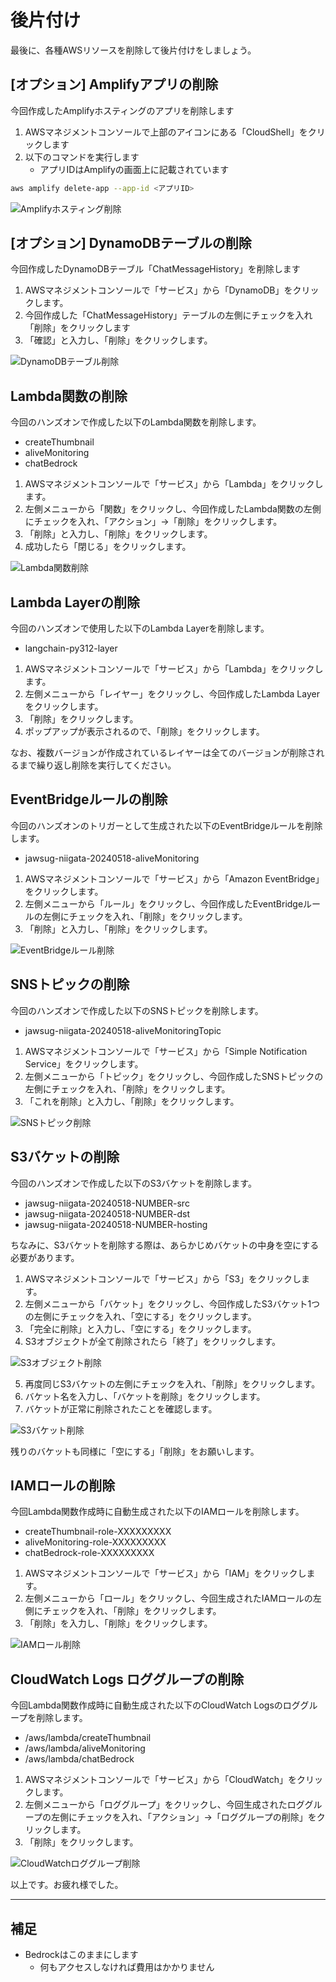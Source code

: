 # 後片付け

最後に、各種AWSリソースを削除して後片付けをしましょう。

## [オプション] Amplifyアプリの削除

今回作成したAmplifyホスティングのアプリを削除します

1. AWSマネジメントコンソールで上部のアイコンにある「CloudShell」をクリックします
2. 以下のコマンドを実行します
    - アプリIDはAmplifyの画面上に記載されています

```bash
aws amplify delete-app --app-id <アプリID>
```

![Amplifyホスティング削除](./images/cleanup/amplify_delete-app.png "Amplifyホスティング削除")

## [オプション] DynamoDBテーブルの削除

今回作成したDynamoDBテーブル「ChatMessageHistory」を削除します

1. AWSマネジメントコンソールで「サービス」から「DynamoDB」をクリックします。
2. 今回作成した「ChatMessageHistory」テーブルの左側にチェックを入れ「削除」をクリックします
3. 「確認」と入力し、「削除」をクリックします。

![DynamoDBテーブル削除](./images/cleanup/cleanup_dynamodb.png "DynamoDBテーブル削除")

## Lambda関数の削除

今回のハンズオンで作成した以下のLambda関数を削除します。

- createThumbnail
- aliveMonitoring
- chatBedrock

1. AWSマネジメントコンソールで「サービス」から「Lambda」をクリックします。
2. 左側メニューから「関数」をクリックし、今回作成したLambda関数の左側にチェックを入れ、「アクション」→「削除」をクリックします。
3. 「削除」と入力し、「削除」をクリックします。
4. 成功したら「閉じる」をクリックします。

![Lambda関数削除](./images/cleanup/cleanup_lambda.png "Lambda関数削除")

## Lambda Layerの削除

今回のハンズオンで使用した以下のLambda Layerを削除します。

- langchain-py312-layer

1. AWSマネジメントコンソールで「サービス」から「Lambda」をクリックします。
2. 左側メニューから「レイヤー」をクリックし、今回作成したLambda Layerをクリックします。
3. 「削除」をクリックします。
4. ポップアップが表示されるので、「削除」をクリックします。

なお、複数バージョンが作成されているレイヤーは全てのバージョンが削除されるまで繰り返し削除を実行してください。

## EventBridgeルールの削除

今回のハンズオンのトリガーとして生成された以下のEventBridgeルールを削除します。

- jawsug-niigata-20240518-aliveMonitoring

1. AWSマネジメントコンソールで「サービス」から「Amazon EventBridge」をクリックします。
2. 左側メニューから「ルール」をクリックし、今回作成したEventBridgeルールの左側にチェックを入れ、「削除」をクリックします。
3. 「削除」と入力し、「削除」をクリックします。

![EventBridgeルール削除](./images/cleanup/cleanup_eventbridge_rule.png "EventBridgeルール削除")

## SNSトピックの削除

今回のハンズオンで作成した以下のSNSトピックを削除します。

- jawsug-niigata-20240518-aliveMonitoringTopic

1. AWSマネジメントコンソールで「サービス」から「Simple Notification Service」をクリックします。
2. 左側メニューから「トピック」をクリックし、今回作成したSNSトピックの左側にチェックを入れ、「削除」をクリックします。
3. 「これを削除」と入力し、「削除」をクリックします。

![SNSトピック削除](./images/cleanup/cleanup_sns_topic.png "SNSトピック削除")

## S3バケットの削除

今回のハンズオンで作成した以下のS3バケットを削除します。

- jawsug-niigata-20240518-NUMBER-src
- jawsug-niigata-20240518-NUMBER-dst
- jawsug-niigata-20240518-NUMBER-hosting

ちなみに、S3バケットを削除する際は、あらかじめバケットの中身を空にする必要があります。

1. AWSマネジメントコンソールで「サービス」から「S3」をクリックします。
2. 左側メニューから「バケット」をクリックし、今回作成したS3バケット1つの左側にチェックを入れ、「空にする」をクリックします。
3. 「完全に削除」と入力し、「空にする」をクリックします。
4. S3オブジェクトが全て削除されたら「終了」をクリックします。

![S3オブジェクト削除](./images/cleanup/cleanup_s3_objects.png "S3オブジェクト削除")

5. 再度同じS3バケットの左側にチェックを入れ、「削除」をクリックします。
6. バケット名を入力し、「バケットを削除」をクリックします。
7. バケットが正常に削除されたことを確認します。

![S3バケット削除](./images/cleanup/cleanup_s3_bucket.png "S3バケット削除")

残りのバケットも同様に「空にする」「削除」をお願いします。

## IAMロールの削除

今回Lambda関数作成時に自動生成された以下のIAMロールを削除します。

- createThumbnail-role-XXXXXXXXX
- aliveMonitoring-role-XXXXXXXXX
- chatBedrock-role-XXXXXXXXX

1. AWSマネジメントコンソールで「サービス」から「IAM」をクリックします。
2. 左側メニューから「ロール」をクリックし、今回生成されたIAMロールの左側にチェックを入れ、「削除」をクリックします。
3. 「削除」を入力し、「削除」をクリックします。

![IAMロール削除](./images/cleanup/cleanup_iam_role.png "IAMロール削除")

## CloudWatch Logs ロググループの削除

今回Lambda関数作成時に自動生成された以下のCloudWatch Logsのロググループを削除します。

- /aws/lambda/createThumbnail
- /aws/lambda/aliveMonitoring
- /aws/lambda/chatBedrock

1. AWSマネジメントコンソールで「サービス」から「CloudWatch」をクリックします。
2. 左側メニューから「ロググループ」をクリックし、今回生成されたロググループの左側にチェックを入れ、「アクション」→「ロググループの削除」をクリックします。
3. 「削除」をクリックします。

![CloudWatchロググループ削除](./images/cleanup/cleanup_cloudwatch_loggroup.png "IAMロール削除")

以上です。お疲れ様でした。

---

## 補足

- Bedrockはこのままにします
    - 何もアクセスしなければ費用はかかりません
